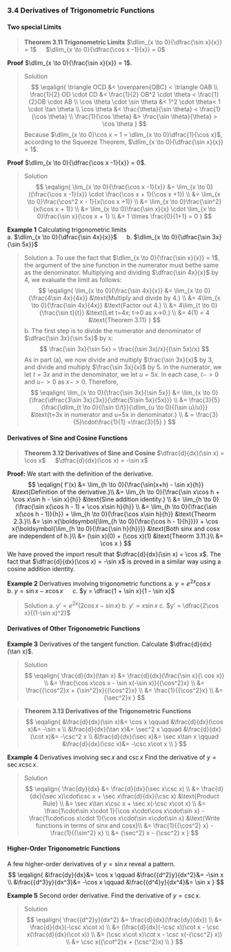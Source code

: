 ### 3.4 Derivatives of Trigonometric Functions

#### Two special Limits
>**Theorem 3.11 Trigonometric Limits**
$\dlim_{x \to 0}{\dfrac{\sin x}{x}} = 1$ &emsp; $\dlim_{x \to 0}{\dfrac{\cos x -1}{x}} = 0$

**Proof**  $\dlim_{x \to 0}{\frac{\sin x}{x}} = 1$.
>Solution
$$
\eqalign{
\triangle OCD &< \overparen{OBC} < \triangle OAB \\
\frac{1}{2} OD \cdot CD &< \frac{1}{2} OB^2 \cdot \theta < \frac{1}{2}OB \cdot AB \\
\cos \theta \cdot \sin \theta &< 1^2 \cdot \theta< 1 \cdot \tan \theta \\
\cos \theta &< \frac{\theta}{\sin \theta} < \frac{1}{\cos \theta} \\
\frac{1}{\cos \theta} &>  \frac{\sin \theta}{\theta} > \cos \theta
}
$$
Because $\dlim_{x \to 0}\cos x = 1 = \dlim_{x \to 0}\dfrac{1}{\cos x}$,  according to the Squeeze Theorem, $\dlim_{x \to 0}{\dfrac{\sin x}{x}} = 1$.

**Proof**  $\dlim_{x \to 0}{\dfrac{\cos x -1}{x}} = 0$.
>Solution
$$
\eqalign{
\lim_{x \to 0}{\frac{\cos x -1}{x}} &= \lim_{x \to 0}({\frac{\cos x -1}{x}} \cdot \frac{\cos x + 1}{\cos x +1}) \\
&= \lim_{x \to 0}\frac{\cos^2 x - 1}{x(\cos x +1)} \\
&= \lim_{x \to 0}\frac{\sin^2}{x(\cos x + 1)} \\
&= \lim_{x \to 0}\frac{\sin x}{x} \cdot \lim_{x \to 0}\frac{\sin x}{\cos x + 1} \\
&= 1 \times \frac{0}{1+1} = 0
}
$$

**Example 1** Calculating trigonometric limits<br>
a. $\dlim_{x \to 0}{\dfrac{\sin 4x}{x}}$ &emsp; b. $\dlim_{x \to 0}{\dfrac{\sin 3x}{\sin 5x}}$
>Solution
a. To use the fact that $\dlim_{x \to 0}{\frac{\sin x}{x}} = 1$, the argument of the sine function in the numerator must bethe same as the denominator. Multiplying and dividing $\dfrac{\sin 4x}{x}$ by 4, we evaluate the limit as follows:
$$
\eqalign{
\lim_{x \to 0}{\frac{\sin 4x}{x}}
&= \lim_{x \to 0}{\frac{4\sin 4x}{4x}} &\text{Multiply and divide by 4.} \\
&= 4\lim_{x \to 0}{\frac{\sin 4x}{4x}} &\text{Factor out 4.} \\
&= 4\lim_{t \to 0}{\frac{\sin t}{t}} &\text{Let t=4x; t->0 as x->0.} \\
&= 4(1) = 4 &\text{Theorem 3.11}
}
$$
b. The first step is to divide the numerator and denominator of $\dfrac{\sin 3x}{\sin 5x}$ by x:
$$
\frac{\sin 3x}{\sin 5x} = \frac{(\sin 3x)/x}{(\sin 5x)/x}
$$
As in part (a), we now divide and multiply $\frac{\sin 3x}{x}$ by $3$, and divide and multiply $\frac{\sin 3x}{x}$ by $5$. in the numerator, we let $t=3x$ and in the denominator, we let $u=5x$. In each case, $t->0$ and $u->0$ as $x->0$. Therefore,
$$
\eqalign{
\lim_{x \to 0}{\frac{\sin 3x}{\sin 5x}}
&= \lim_{x \to 0}{\frac{\dfrac{3\sin 3x}{3x}}{\dfrac{5\sin 5x}{5x}}} \\
&= \frac{3}{5}{\frac{\dlim_{t \to 0}{(\sin t)/t}}{\dlim_{u \to 0}{(\sin u)/u}}} &\text{t=3x in numerator and u=5x in denominator.} \\
& = \frac{3}{5}\cdot\frac{1}{1} =\frac{3}{5}
}
$$

#### Derivatives of Sine and Cosine Functions
>**Theorem 3.12 Derivatives of Sine and Cosine**
$\dfrac{d}{dx}(\sin x) = \cos x$ &emsp; $\dfrac{d}{dx}(\cos x) = -\sin x$

**Proof:**
We start with the definition of the derivative.
$$
\eqalign{
f'(x) &= \lim_{h \to 0}{\frac{\sin(x+h) - \sin x}{h}} &\text{Definition of the derivative.}\\
&= \lim_{h \to 0}{\frac{\sin x\cos h + \cos x\sin h - \sin x}{h}} &\text{Sine addition identity.} \\
&= \lim_{h \to 0}{\frac{\sin x(\cos h - 1) + \cos x\sin h}{h}} \\
&= \lim_{h \to 0}{\frac{\sin x(\cos h - 1)}{h}} + \lim_{h \to 0}{\frac{\cos x\sin h}{h}} &\text{Theorm 2.3.}\\
&= \sin x{\boldsymbol{\lim_{h \to 0}{\frac{\cos h - 1}{h}}}} + \cos x{\boldsymbol{\lim_{h \to 0}{\frac{\sin h}{h}}}} &\text{Both sinx and cosx are independent of h.}\\
&= (\sin x)(0) + (\cos x)(1) &\text{Theorm 3.11.}\\
&= \cos x
}
$$
We have proved the import result that $\dfrac{d}{dx}(\sin x) = \cos x$.
The fact that $\dfrac{d}{dx}(\cos x) = -\sin x$ is proved in a similar way using a cosine addition identity.

**Example 2** Derivatives involving trigonometric functions
a. $y=e^{2x}\cos x$ &emsp; b. $y=\sin x - x\cos x$ &emsp; c. $y = \dfrac{1 + \sin x}{1 - \sin x}$
>Solution
a. $y' = e^{2x}(2\cos x - \sin x)$
b. $y' = x\sin x$
c. $y' = \dfrac{2\cos x}{(1-\sin x)^2}$

#### Derivatives of Other Trigonometric Functions

**Example 3** Derivatives of the tangent function. Calculate $\dfrac{d}{dx}(\tan x)$.
>Solution
$$
\eqalign{
\frac{d}{dx}(\tan x) &= \frac{d}{dx}(\frac{\sin x}{\ cos x}) \\
&= \frac{\cos x\cos x - \sin x(-\sin x)}{{\cos^2}x} \\
&= \frac{{\cos^2}x + {\sin^2}x}{{\cos^2}x} \\
&= \frac{1}{{\cos^2}x} \\
&= {\sec^2}x
}
$$

>**Theorem 3.13 Derivatives of the Trigonometric Functions**
$$
\eqalign{
&\frac{d}{dx}(\sin x)&= \cos x \qquad
&\frac{d}{dx}(\cos x)&= -\sin x \\
&\frac{d}{dx}(\tan x)&= \sec^2 x \qquad
&\frac{d}{dx}(\cot x)&= -\csc^2 x \\
&\frac{d}{dx}(\sec x)&= \sec x\tan x \qquad
&\frac{d}{dx}(\csc x)&= -\csc x\cot x \\
}
$$

**Example 4** Derivatives involving $\sec x$ and $\csc x$
Find the derivative of $y = \sec x\csc x$.
>Solution
$$
\eqalign{
\frac{dy}{dx} &= \frac{d}{dx}(\sec x\csc x) \\
&= \frac{d}{dx}(\sec x)\cdot\csc x + \sec x\frac{d}{dx}(\csc x) &\text{Product Rule} \\
&= \sec x\tan x\csc x + \sec x(-\csc x\cot x) \\
&= \frac{1\cdot\sin x\cdot 1}{\cos x\cdot\cos x\cdot\sin x} - \frac{1\cdot\cos x\cdot 1}{\cos x\cdot\sin x\cdot\sin x} &\text{Write functions in terms of sinx and cosx}\\
&= \frac{1}{{\cos^2} x} - \frac{1}{{\sin^2} x} \\
&= {\sec^2} x - {\csc^2} x
}
$$

#### Higher-Order Trigonometric Functions

A few higher-order derivatives of $y=\sin x$ reveal a pattern.
$$
\eqalign{
&\frac{dy}{dx}&= \cos x \qquad
&\frac{{d^2}y}{dx^2}&= -\sin x \\
&\frac{{d^3}y}{dx^3}&= -\cos x \qquad
&\frac{{d^4}y}{dx^4}&= \sin x
}
$$

**Example 5** Second order derivative.
Find the derivative of $y = \csc x$.
>Solution
$$
\eqalign{
\frac{{d^2}y}{dx^2} &= \frac{d}{dx}(\frac{dy}{dx}) \\
&= \frac{d}{dx}(-\csc x\cot x) \\
&= (\frac{d}{dx}(-\csc x))\cot x - \csc x(\frac{d}{dx}(\cot x)) \\
&= (\csc x\cot x)\cot x - \csc x(-{\csc^2} x)) \\
&= \csc x({\cot^2}x + {\csc^2}x) \\
}
$$
